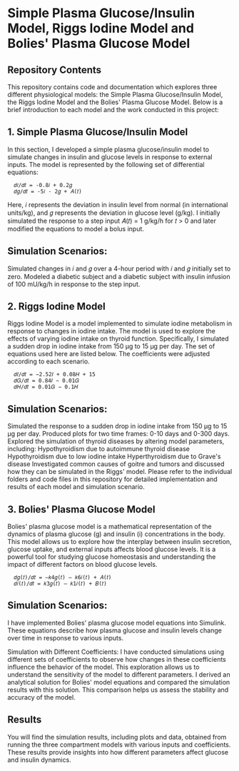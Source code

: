 # Simple Plasma Glucose/Insulin Model, Riggs Iodine Model and Bolies' Plasma Glucose Model

## Repository Contents

This repository contains code and documentation which explores three different physiological models: the Simple Plasma Glucose/Insulin Model, the Riggs Iodine Model and the Bolies' Plasma Glucose Model. Below is a brief introduction to each model and the work conducted in this project:

## 1.  Simple Plasma Glucose/Insulin Model

In this section, I developed a simple plasma glucose/insulin model to simulate changes in insulin and glucose levels in response to external inputs. The model is represented by the following set of differential equations:

      𝑑𝑖/𝑑𝑡 = -0.8𝑖 + 0.2𝑔
      𝑑𝑔/𝑑𝑡 = -5𝑖 - 2𝑔 + 𝐴(𝑡)

Here, 𝑖 represents the deviation in insulin level from normal (in international units/kg), and 𝑔 represents the deviation in glucose level (g/kg). I initially simulated the response to a step input 𝐴(𝑡) = 1 g/kg/h for 𝑡 > 0 and later modified the equations to model a bolus input.

## Simulation Scenarios:
Simulated changes in 𝑖 and 𝑔 over a 4-hour period with 𝑖 and 𝑔 initially set to zero.
Modeled a diabetic subject and a diabetic subject with insulin infusion of 100 mU/kg/h in response to the step input.

## 2. Riggs Iodine Model

Riggs Iodine Model is a model implemented to simulate iodine metabolism in response to changes in iodine intake. The model is used to explore the effects of varying iodine intake on thyroid function. Specifically, I simulated a sudden drop in iodine intake from 150 μg to 15 μg per day. The set of equations used here are listed below. The coefficients were adjusted according to each scenario.

      𝑑𝐼/𝑑𝑡 = −2.52𝐼 + 0.08𝐻 + 15
      𝑑𝐺/𝑑𝑡 = 0.84𝐼 − 0.01𝐺
      𝑑𝐻/𝑑𝑡 = 0.01𝐺 − 0.1𝐻

## Simulation Scenarios:
  Simulated the response to a sudden drop in iodine intake from 150 μg to 15 μg per day.
  Produced plots for two time frames: 0-10 days and 0-300 days.
  Explored the simulation of thyroid diseases by altering model parameters, including:
    Hypothyroidism due to autoimmune thyroid disease
    Hypothyroidism due to low iodine intake
    Hyperthyroidism due to Grave's disease
  Investigated common causes of goitre and tumors and discussed how they can be simulated in the Riggs' model.
Please refer to the individual folders and code files in this repository for detailed implementation and results of each model and simulation scenario.

## 3. Bolies' Plasma Glucose Model

Bolies' plasma glucose model is a mathematical representation of the dynamics of plasma glucose (g) and insulin (i) concentrations in the body. This model allows us to explore how the interplay between insulin secretion, glucose uptake, and external inputs affects blood glucose levels. It is a powerful tool for studying glucose homeostasis and understanding the impact of different factors on blood glucose levels.

      𝑑𝑔(𝑡)/𝑑𝑡 = –𝑘4𝑔(𝑡) – 𝑘6𝑖(𝑡) + 𝐴(𝑡)
      𝑑𝑖(𝑡)/𝑑𝑡 = 𝑘3𝑔(𝑡) – 𝑘1𝑖(𝑡) + 𝐵(𝑡)

## Simulation Scenarios:
I have implemented Bolies' plasma glucose model equations into Simulink. These equations describe how plasma glucose and insulin levels change over time in response to various inputs.

Simulation with Different Coefficients: I have conducted simulations using different sets of coefficients to observe how changes in these coefficients influence the behavior of the model. This exploration allows us to understand the sensitivity of the model to different parameters.
I derived an analytical solution for Bolies' model equations and compared the simulation results with this solution. This comparison helps us assess the stability and accuracy of the model.

## Results
You will find the simulation results, including plots and data, obtained from running the three compartment models with various inputs and coefficients. These results provide insights into how different parameters affect glucose and insulin dynamics.
